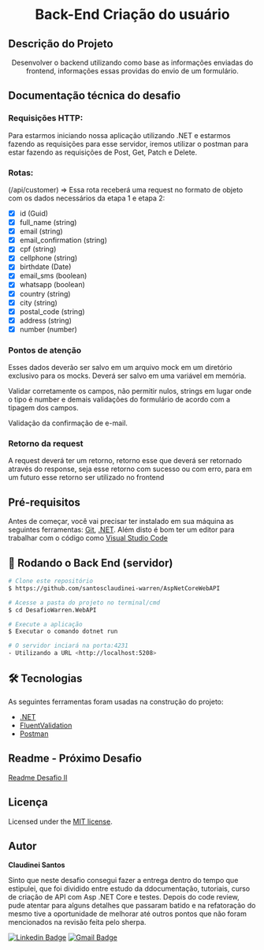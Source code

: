 <h1 align="center">Back-End Criação do usuário</h1>

## Descrição do Projeto

<p align="center">Desenvolver o backend utilizando como base as informações enviadas do frontend, informações essas providas do envio de um formulário.
</p>

## Documentação técnica do desafio

### Requisições HTTP:
Para estarmos iniciando nossa aplicação utilizando .NET e estarmos fazendo as requisições para esse servidor, iremos utilizar o postman para estar fazendo as requisições de Post, Get, Patch e Delete.
  
### Rotas:
(/api/customer) => Essa rota receberá uma request no formato de objeto com os dados necessários da etapa 1 e etapa 2: 

- [x] id (Guid)
- [x] full_name (string)
- [x] email (string)
- [x] email_confirmation (string)
- [x] cpf (string)
- [x] cellphone (string)
- [x] birthdate (Date)
- [x] email_sms (boolean)
- [x] whatsapp (boolean)
- [x] country (string)
- [x] city (string)
- [x] postal_code (string)
- [x] address (string)
- [x] number (number)

### Pontos de atenção
Esses dados deverão ser salvo em um arquivo mock em um diretório exclusivo para os mocks. Deverá ser salvo em uma variável em memória.

Validar corretamente os campos, não permitir nulos, strings em lugar onde o tipo é number e demais validações do formulário de acordo com a tipagem dos campos.

Validação da confirmação de e-mail.

### Retorno da request
A request deverá ter um retorno, retorno esse que deverá ser retornado através do response, seja esse retorno com sucesso ou com erro, para em um futuro esse retorno ser utilizado no frontend

## Pré-requisitos

Antes de começar, você vai precisar ter instalado em sua máquina as seguintes ferramentas:
[Git](https://git-scm.com), [.NET](https://dotnet.microsoft.com/en-us/download). 
Além disto é bom ter um editor para trabalhar com o código como [Visual Studio Code](https://code.visualstudio.com/download)

## 🎲 Rodando o Back End (servidor)

```bash
# Clone este repositório
$ https://github.com/santosclaudinei-warren/AspNetCoreWebAPI

# Acesse a pasta do projeto no terminal/cmd
$ cd DesafioWarren.WebAPI

# Execute a aplicação
$ Executar o comando dotnet run 

# O servidor inciará na porta:4231 
- Utilizando a URL <http://localhost:5208>
```

## 🛠 Tecnologias

As seguintes ferramentas foram usadas na construção do projeto:

- [.NET](https://dotnet.microsoft.com/en-us/)
- [FluentValidation](https://docs.fluentvalidation.net/en/latest/)
- [Postman](https://www.postman.com/downloads/)

## Readme - Próximo Desafio

[Readme Desafio II](src/Readmes/README2.md)

## Licença

Licensed under the [MIT license](LICENSE).

## Autor

<b>Claudinei Santos</b>

Sinto que neste desafio consegui fazer a entrega dentro do tempo que estipulei, que foi dividido entre estudo da ddocumentação, tutoriais, curso de criação de API com Asp .NET Core e testes. 
Depois do code review, pude atentar para alguns detalhes que passaram batido e na refatoração do mesmo tive a oportunidade de melhorar até outros pontos que não foram mencionados na revisão feita pelo sherpa.

[![Linkedin Badge](https://img.shields.io/badge/-Claudinei-blue?style=flat-square&logo=Linkedin&logoColor=white&link=https://www.linkedin.com/in/claudinei-santos-ti/)](https://www.linkedin.com/in/claudinei-santos-ti/)
[![Gmail Badge](https://img.shields.io/badge/-santos.devclaudinei@gmail.com-c14438?style=flat-square&logo=Gmail&logoColor=white&link=mailto:santos.devclaudinei@gmail.com)](mailto:claudinei.santos@warren.com.br)